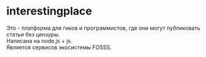 # interestingplace
Это - платформа для гиков и программистов, где они могут публиковать статьи без цензуры.
<br>Написана на node.js + js.
<br>Является сервисов экосистемы FOSSS.
